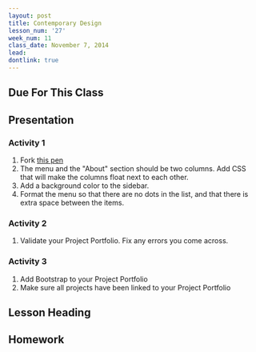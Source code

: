```yaml
---
layout: post
title: Contemporary Design
lesson_num: '27'
week_num: 11
class_date: November 7, 2014
lead: 
dontlink: true
---
```


## Due For This Class

## Presentation

### Activity 1

1. Fork [this pen](http://codepen.io/kellygrape/pen/egmtJ?editors=110)
2. The menu and the "About" section should be two columns.  Add CSS that will make the columns float next to each other.
3. Add a background color to the sidebar.
4. Format the menu so that there are no dots in the list, and that there is extra space between the items.


### Activity 2

1. Validate your Project Portfolio.  Fix any errors you come across.

### Activity 3

1. Add Bootstrap to your Project Portfolio
2. Make sure all projects have been linked to your Project Portfolio


## Lesson Heading
  
## Homework
